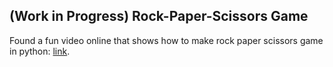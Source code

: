 ## (Work in Progress) Rock-Paper-Scissors Game
Found a fun video online that shows how to make rock paper scissors game in python:
[link](https://www.youtube.com/watch?v=23vCap6iYSs).
